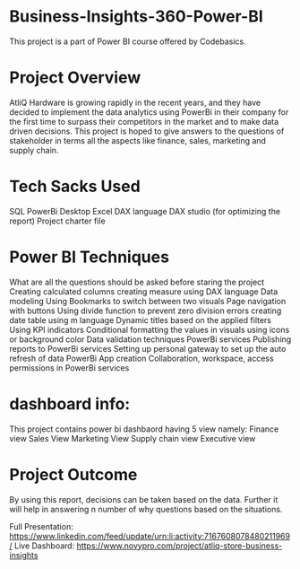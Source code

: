 # Business-Insights-360-Power-BI
This project is a part of Power BI course offered by Codebasics.

# Project Overview
AtliQ Hardware is growing rapidly in the recent years, and they have decided to implement the data analytics using PowerBi in their company for the first time to surpass their competitors in the market and to make data driven decisions. 
This project is hoped to give answers to the questions of stakeholder in terms all the aspects like finance, sales, marketing and supply chain.

# Tech Sacks Used
SQL
PowerBi Desktop
Excel
DAX language
DAX studio (for optimizing the report)
Project charter file

# Power BI Techniques
What are all the questions should be asked before staring the project
Creating calculated columns
creating measure using DAX language
Data modeling
Using Bookmarks to switch between two visuals
Page navigation with buttons
Using divide function to prevent zero division errors
creating date table using m language
Dynamic titles based on the applied filters
Using KPI indicators
Conditional formatting the values in visuals using icons or background color
Data validation techniques
PowerBi services
Publishing reports to PowerBi services
Setting up personal gateway to set up the auto refresh of data
PowerBi App creation
Collaboration, workspace, access permissions in PowerBi services

# dashboard info:
This project contains power bi dashbaord having 5 view namely:
Finance view
Sales View
Marketing View
Supply chain view
Executive view

# Project Outcome
By using this report, decisions can be taken based on the data. Further it will help in answering n number of why questions based on the situations.

Full Presentation: https://www.linkedin.com/feed/update/urn:li:activity:7167608078480211969/
Live Dashboard: https://www.novypro.com/project/atliq-store-business-insights

